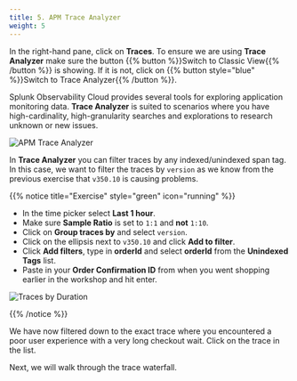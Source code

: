 ```yaml
---
title: 5. APM Trace Analyzer
weight: 5
---
```


In the right-hand pane, click on **Traces**. To ensure we are using **Trace Analyzer** make sure the button {{% button %}}Switch to Classic View{{% /button %}} is showing. If it is not, click on {{% button style="blue" %}}Switch to Trace Analyzer{{% /button %}}.

Splunk Observability Cloud provides several tools for exploring application monitoring data. **Trace Analyzer** is suited to scenarios where you have high-cardinality, high-granularity searches and explorations to research unknown or new issues.

![APM Trace Analyzer](../images/apm-trace-analyzer.png)

In **Trace Analyzer** you can filter traces by any indexed/unindexed span tag. In this case, we want to filter the traces by `version` as we know from the previous exercise that `v350.10` is causing problems.

{{% notice title="Exercise" style="green" icon="running" %}}

* In the time picker select **Last 1 hour**.
* Make sure **Sample Ratio** is set to `1:1` and **not** `1:10`.
* Click on **Group traces by** and select `version`.
* Click on the ellipsis next to `v350.10` and click **Add to filter**.
* Click **Add filters**, type in **orderId** and select **orderId** from the **Unindexed Tags** list.
* Paste in your **Order Confirmation ID** from when you went shopping earlier in the workshop and hit enter.

![Traces by Duration](../images/apm-trace-by-duration.png)

{{% /notice %}}

We have now filtered down to the exact trace where you encountered a poor user experience with a very long checkout wait. Click on the trace in the list.

Next, we will walk through the trace waterfall.
